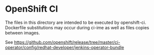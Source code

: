 # OpenShift CI

The files in this directory are intended to be executed by openshift-ci.
Dockerfile substitutions may occur during ci-ime as well as files copies between images.

See https://github.com/openshift/release/tree/master/ci-operator/config/redhat-developer/jenkins-operator-bundle


